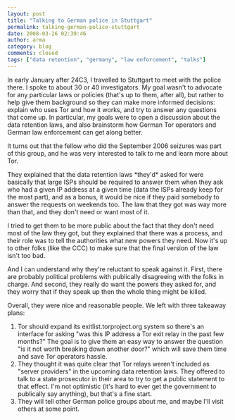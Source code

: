 ```yaml
---
layout: post
title: "Talking to German police in Stuttgart"
permalink: talking-german-police-stuttgart
date: 2008-03-26 02:39:46
author: arma
category: blog
comments: closed
tags: ["data retention", "germany", "law enforcement", "talks"]
---
```


In early January after 24C3, I travelled to Stuttgart to meet with the police there. I spoke to about 30 or 40 investigators. My goal wasn't to advocate for any particular laws or policies (that's up to them, after all), but rather to help give them background so they can make more informed decisions: explain who uses Tor and how it works, and try to answer any questions that come up. In particular, my goals were to open a discussion about the data retention laws, and also brainstorm how German Tor operators and German law enforcement can get along better.

It turns out that the fellow who did the September 2006 seizures was part of this group, and he was very interested to talk to me and learn more about Tor.

They explained that the data retention laws \*they'd\* asked for were basically that large ISPs should be required to answer them when they ask who had a given IP address at a given time (data the ISPs already keep for the most part), and as a bonus, it would be nice if they paid somebody to answer the requests on weekends too. The law that they got was way more than that, and they don't need or want most of it.

<!-- more -->

I tried to get them to be more public about the fact that they don't need most of the law they got, but they explained that there was a process, and their role was to tell the authorities what new powers they need. Now it's up to other folks (like the CCC) to make sure that the final version of the law isn't too bad.

And I can understand why they're reluctant to speak against it. First, there are probably political problems with publically disagreeing with the folks in charge. And second, they really do want the powers they asked for, and they worry that if they speak up then the whole thing might be killed.

Overall, they were nice and reasonable people. We left with three takeaway plans:

1) Tor should expand its exitlist.torproject.org system so there's an interface for asking "was this IP address a Tor exit relay in the past few months?" The goal is to give them an easy way to answer the question "is it not worth breaking down another door?" which will save them time and save Tor operators hassle.  
 2) They thought it was quite clear that Tor relays weren't included as "server providers" in the upcoming data retention laws. They offered to talk to a state prosecutor in their area to try to get a public statement to that effect. I'm not optimistic (it's hard to ever get the government to publically say anything), but that's a fine start.  
 3) They will tell other German police groups about me, and maybe I'll visit others at some point.
